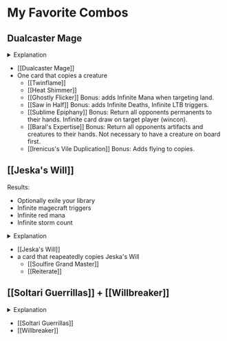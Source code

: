 # My Favorite Combos

## Dualcaster Mage

<details> <summary>Explanation</summary>
  
Prerequisites

- At least one creature on the battlefield.
- Dualcaster Mage in hand.
- A spell that can copy [[Dualcaster Mage]].
- Mana available to cast both cards once.

Steps

1. Cast a spell that can copy [[Dualcaster Mage]].
2. Holding priority, cast [[Dualcaster Mage]] by paying 1RR.
3. [[Dualcaster Mage]] enters the battlefield.
4. Using [[Dualcaster Mage]]'s ETB trigger, target the spell from step 1.
5. Resolve the copied spell, targeting and creating a token copy of [[Dualcaster Mage]].
7. Repeat from step 3.

Results

- Infinite creature tokens with haste.
- Infinite ETB.
- Infinite magecraft triggers.
- Infinite storm count.

More: https://edhrec.com/combos/dualcaster-mage

</details>

- [[Dualcaster Mage]]
- One card that copies a creature
  - [[Twinflame]]
  - [[Heat Shimmer]]
  - [[Ghostly Flicker]] Bonus: adds Infinite Mana when targeting land.
  - [[Saw in Half]] Bonus: adds Infinite Deaths, Infinite LTB triggers.
  - [[Sublime Epiphany]] Bonus: Return all opponents permanents to their hands. Infinite card draw on target player (wincon).
  - [[Baral's Expertise]] Bonus: Return all opponents artifacts and creatures to their hands. Not necessary to have a creature on board first.
  - [[Irenicus's Vile Duplication]] Bonus: Adds flying to copies.

## [[Jeska's Will]]

Results:
- Optionally exile your library
- Infinite magecraft triggers
- Infinite red mana
- Infinite storm count

<details> <summary>Explanation</summary>

Prerequisites:
- [[Jeska's Will]] in hand
- [[Soulfire Grand Master]] on the battlefield.
- An opponent has at least eight cards in hand available for infinite mana.

Steps:
1. If applicable, cast or use the ability that will copy Jeska's will.
2. Cast [[Jeska's Will]] by for 2R, targeting a player with at least 7 cards in hand.
3. If applicable, hold priority and cast or use the ability that can copy Jeska's will from the stack.
4. Return [[Jeska's Will]] to your hand.
5. Repeat from step 1
If an opponent has eight or more cards in their hand, this combo nets infinite red mana.
If you control a commander, you may choose both of Jeska's Will's modes to exile your library.

More: https://edh-combos.com/combo/22194/

</details>

- [[Jeska's Will]]
- a card that reapeatedly copies Jeska's Will
  - [[Soulfire Grand Master]]
  - [[Reiterate]]

## [[Soltari Guerrillas]] + [[Willbreaker]]

<details> <summary>Explanation</summary>

Results:
- Gain control of all creatures
- Gain control of all creatures that enter the battlefield under an opponent's control
  
Prerequisites:
- Soltari Guerrillas on the battlefield
- Willbreaker on the battlefield
  
Steps:

1. Activate Soltari Guerrillas targeting any creature an opponent controls
2. Willbreaker triggers, causing you to gain control of that creature for as long as you control Willbreaker
3. Repeat from step 1

</details>

- [[Soltari Guerrillas]]
- [[Willbreaker]]

